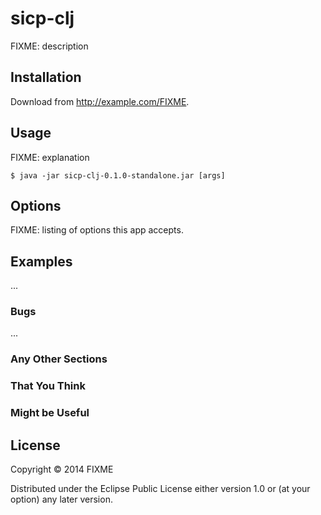 # sicp-clj

FIXME: description

## Installation

Download from http://example.com/FIXME.

## Usage

FIXME: explanation

    $ java -jar sicp-clj-0.1.0-standalone.jar [args]

## Options

FIXME: listing of options this app accepts.

## Examples

...

### Bugs

...

### Any Other Sections
### That You Think
### Might be Useful

## License

Copyright © 2014 FIXME

Distributed under the Eclipse Public License either version 1.0 or (at
your option) any later version.
